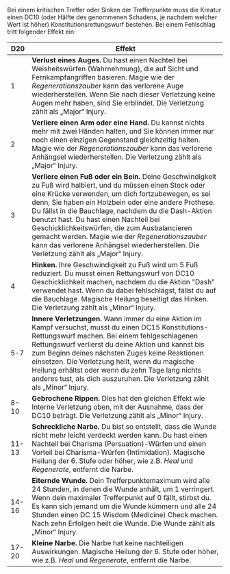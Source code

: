 Bei einem kritischen Treffer oder Sinken der Trefferpunkte muss die Kreatur einen DC10 (oder Hälfte des genommenen Schadens, je nachdem welcher Wert ist höher) Konstitutionsrettungswurf bestehen. Bei einem Fehlschlag tritt folgender Effekt ein:

| D20   | Effekt                                                                                                                                                                                                                                                                                                                                                                                                                                                                                                                    |
| ----- | ------------------------------------------------------------------------------------------------------------------------------------------------------------------------------------------------------------------------------------------------------------------------------------------------------------------------------------------------------------------------------------------------------------------------------------------------------------------------------------------------------------------------- |
| 1     | **Verlust eines Auges.** Du hast einen Nachteil bei Weisheitswürfen (Wahrnehmung), die auf Sicht und Fernkampfangriffen basieren. Magie wie der _Regenerationszauber_ kann das verlorene Auge wiederherstellen. Wenn Sie nach dieser Verletzung keine Augen mehr haben, sind Sie erblindet. Die Verletzung zählt als „Major“ Injury.                                                                                                                                                                                      |
| 2     | **Verliere einen Arm oder eine Hand.** Du kannst nichts mehr mit zwei Händen halten, und Sie können immer nur noch einen einzigen Gegenstand gleichzeitig halten. Magie wie der _Regenerationszauber_ kann das verlorene Anhängsel wiederherstellen. Die Verletzung zählt als „Major“ Injury.                                                                                                                                                                                                                             |
| 3     | **Verliere einen Fuß oder ein Bein.** Deine Geschwindigkeit zu Fuß wird halbiert, und du müssen einen Stock oder eine Krücke verwenden, um dich fortzubewegen, es sei denn, Sie haben ein Holzbein oder eine andere Prothese. Du fällst in die Bauchlage, nachdem du die Dash-Aktion benutzt hast. Du hast einen Nachteil bei Geschicklichkeitswürfen, die zum Ausbalancieren gemacht werden. Magie wie der _Regenerationszauber_ kann das verlorene Anhängsel wiederherstellen. Die Verletzung zählt als „Major“ Injury. |
| 4     | **Hinken.** Ihre Geschwindigkeit zu Fuß wird um 5 Fuß reduziert. Du musst einen Rettungswurf von DC10 Geschicklichkeit machen, nachdem du die Aktion "Dash" verwendet hast. Wenn du dabei fehlschlägst, fällst du auf die Bauchlage. Magische Heilung beseitigt das Hinken. Die Verletzung zählt als „Minor“ Injury.                                                                                                                                                                                                      |
| 5-7   | **Innere Verletzungen.** Wann immer du eine Aktion im Kampf versuchst, musst du einen DC15 Konstitutions-Rettungswurf machen. Bei einem fehlgeschlagenen Rettungswurf verlierst du deine Aktion und kannst bis zum Beginn deines nächsten Zuges keine Reaktionen einsetzen. Die Verletzung heilt, wenn du magische Heilung erhältst oder wenn du zehn Tage lang nichts anderes tust, als dich auszuruhen. Die Verletzung zählt als „Minor“ Injury.                                                                        |
| 8-10  | **Gebrochene Rippen.** Dies hat den gleichen Effekt wie Interne Verletzung oben, mit der Ausnahme, dass der DC10 beträgt. Die Verletzung zählt als „Minor“ Injury.                                                                                                                                                                                                                                                                                                                                                        |
| 11-13 | **Schreckliche Narbe.** Du bist so entstellt, dass die Wunde nicht mehr leicht verdeckt werden kann. Du hast einen Nachteil bei Charisma (Persuation)-Würfen und einen Vorteil bei Charisma-Würfen (Intimidation). Magische Heilung der 6. Stufe oder höher, wie z.B. _Heal_ und _Regenerate_, entfernt die Narbe.                                                                                                                                                                                                        |
| 14-16 | **Eiternde Wunde.** Dein Trefferpunktemaximum wird alle 24 Stunden, in denen die Wunde anhält, um 1 verringert. Wenn dein maximaler Trefferpunkt auf 0 fällt, stirbst du. Es kann sich jemand um die Wunde kümmern und alle 24 Stunden einen DC 15 Wisdom (Medicine) Check machen. Nach zehn Erfolgen heilt die Wunde. Die Wunde zählt als „Minor“ Injury.                                                                                                                                                                |
| 17-20 | **Kleine Narbe.** Die Narbe hat keine nachteiligen Auswirkungen. Magische Heilung der 6. Stufe oder höher, wie z.B. _Heal_ und _Regenerate_, entfernt die Narbe.                                                                                                                                                                                                                                                                                                                                                          |
